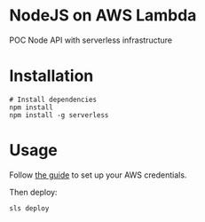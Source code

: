 # NodeJS on AWS Lambda

POC Node API with serverless infrastructure

# Installation

```
# Install dependencies
npm install
npm install -g serverless
```

# Usage

Follow [the guide](https://serverless.com/framework/docs/providers/aws/guide/credentials/) to set up your AWS credentials.

Then deploy:

```
sls deploy
```

